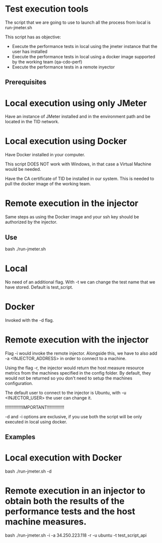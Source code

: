 Test execution tools
====================

The script that we are going to use to launch all the process from local is run-jmeter.sh

This script has as objective:
* Execute the performance tests in local using the jmeter instance that the user has installed
* Execute the performance tests in local using a docker image supported by the working team (qa-cdo-perf)
* Execute the performance tests in a remote inyector

Prerequisites
---
# Local execution using only JMeter
Have an instance of JMeter installed and in the environment path and be located in the TID network.

# Local execution using Docker 
Have Docker installed in your computer.

This script DOES NOT work with Windows, in that case a Virtual Machine would be needed. 

Have the CA certificate of TID be installed in our system. This is needed to pull the docker image of the working team. 

# Remote execution in the injector
Same steps as using the Docker image and your ssh key should be authorized by the injector.

Use
---

bash ./run-jmeter.sh

# Local
No need of an additional flag. With -t we can change the test name that we have stored. Default is test_script.

# Docker
Invoked with the -d flag.

# Remote execution with the injector
Flag -i would invoke the remote injector. Alongside this, we have to also add -a <INJECTOR_ADDRESS> in order to connect
to a machine. 

Using the flag -r, the injector would return the host measure resource metrics from the machines specified in the 
config folder. By default, they would not be returned so you don't need to setup the machines configuration.

The default user to connect to the injector is Ubuntu, with -u <INJECTOR_USER> the user can change it.

!!!!!!!!!!!!!!IMPORTANT!!!!!!!!!!!!!!

-d and -i options are exclusive, if you use both the script will be only executed in local using docker.

Examples
--------------

# Local execution with Docker

bash ./run-jmeter.sh -d

# Remote execution in an injector to obtain both the results of the performance tests and the host machine measures.

bash ./run-jmeter.sh -i -a 34.250.223.118 -r -u ubuntu -t test_script_api

